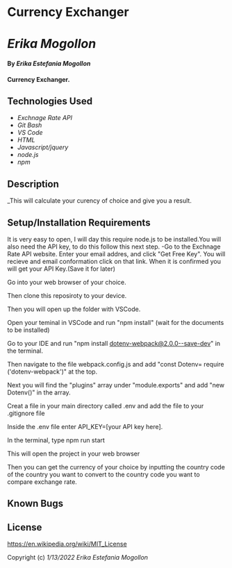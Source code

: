 # Currency Exchanger
# _Erika Mogollon_

#### By _**Erika Estefania Mogollon**_

#### Currency Exchanger.
## Technologies Used

* _Exchnage Rate API_
* _Git Bash_
* _VS Code_
* _HTML_
* _Javascript/jquery_
* _node.js_
* _npm_

## Description

_This will calculate your curency of choice and give you a result. 

## Setup/Installation Requirements

It is very easy to open, I will day this require node.js to be installed.You will also need the API key, to do this follow this next step.
  -Go to the Exchnage Rate API website. Enter your email addres, and click "Get Free Key". You will recieve and email conformation click on that link. When it is confirmed you will get your API Key.(Save it for later)

Go into your web browser of your choice.

Then clone this reposiroty to your device.

Then you will open up the folder with VSCode.

Open your teminal in VSCode and run "npm install" (wait for the documents to be installed)

Go to your IDE and run "npm install dotenv-webpack@2.0.0--save-dev" in the terminal.

Then navigate to the file webpack.config.js and add "const Dotenv= require ('dotenv-webpack')" at the top.

Next you will find the "plugins" array under "module.exports" and add "new Dotenv()" in the array.

Creat a file in your main directory called .env and add the file to your .gitignore file

Inside the .env file enter API_KEY=[your API key here].

In the terminal, type npm run start

This will open the project in your web browser

Then you can get the currency of your choice by inputting the country code of the country you want to convert to the country code you want to compare exchange rate.

## Known Bugs



## License

https://en.wikipedia.org/wiki/MIT_License

Copyright (c) _1/13/2022_ _Erika Estefania Mogollon_